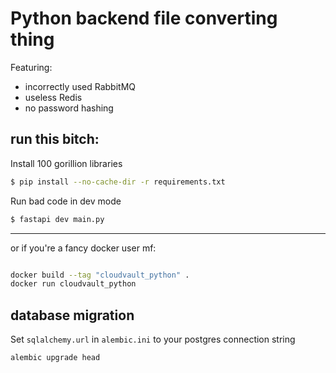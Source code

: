 # Python backend file converting thing

Featuring:

- incorrectly used RabbitMQ
- useless Redis
- no password hashing

## run this bitch:

Install 100 gorillion libraries

```bash
$ pip install --no-cache-dir -r requirements.txt
```

Run bad code in dev mode

```bash
$ fastapi dev main.py
```

---

or if you're a fancy docker user mf:

```bash

docker build --tag "cloudvault_python" .
docker run cloudvault_python
```

## database migration

Set `sqlalchemy.url` in `alembic.ini` to your postgres connection string

```bash
alembic upgrade head
```
